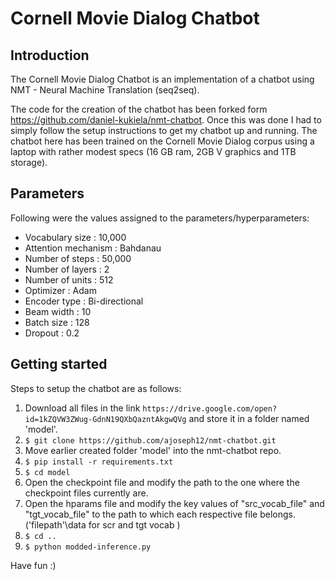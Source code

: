 Cornell Movie Dialog Chatbot
===================


Introduction
-------------

The Cornell Movie Dialog Chatbot is an implementation of a chatbot using NMT - Neural Machine Translation (seq2seq).

The code for the creation of the chatbot has been forked form https://github.com/daniel-kukiela/nmt-chatbot. Once this
was done I had to simply follow the setup instructions to get my chatbot up and running. The chatbot here has been trained 
on the  Cornell Movie Dialog corpus using a laptop with rather modest specs (16 GB ram, 2GB V graphics and 1TB storage).


Parameters
-------------
Following were the values assigned to the parameters/hyperparameters:
- Vocabulary size : 10,000
- Attention mechanism : Bahdanau
- Number of steps : 50,000
- Number of layers : 2
- Number of units : 512
- Optimizer : Adam
- Encoder type : Bi-directional
- Beam width : 10
- Batch size : 128
- Dropout : 0.2


Getting started
-------------

Steps to setup the chatbot are as follows:

1. Download all files in the link ```https://drive.google.com/open?id=1kZQVW3ZWug-GdnN19QXbQazntAkgwQVg``` 
and store it in a folder named 'model'.
2. ```$ git clone https://github.com/ajoseph12/nmt-chatbot.git```
3. Move earlier created folder 'model' into the nmt-chatbot repo.
4. ```$ pip install -r requirements.txt```
5. ```$ cd model```
6. Open the checkpoint file and modify the path to the one where the checkpoint files currently are.
7. Open the hparams file and modify the key values of "src_vocab_file" and "tgt_vocab_file" to the path 
to which each respective file belongs. (\'filepath'\data for scr and tgt vocab )
8. ```$ cd ..```
9. ```$ python modded-inference.py ```

Have fun :)